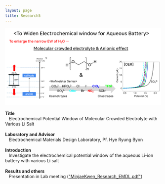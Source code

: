 ```yaml
---
layout: page
title: Research5
---
```


<p align="center" style="max-width:100%; height:auto;">
    <img src="/images/R5_full.png" style="max-width:100%; height:auto;" />
</p>

<p style="clear:left;">
  <strong>Title</strong><br>
  &nbsp;&nbsp;&nbsp;Electrochemical Potential Window of Molecular Crowded Electrolyte with Various Li Salt<br>
  <br>
  <strong>Laboratory and Advisor</strong><br>
  &nbsp;&nbsp;&nbsp;Electrochemical Materials Design Laboratory, Pf. Hye Ryung Byon<br>
  <br>
  <strong>Introduction</strong><br>
  &nbsp;&nbsp;&nbsp;Investigate the electrochemical potential window of the aqueous Li-ion battery with various Li salt<br>
  <br>
  <strong>Results and others</strong><br>
  &nbsp;&nbsp;&nbsp;Presentation in Lab meeting (<a href="">"MinjaeKwen_Research_EMDL.pdf"</a>)
</p>
